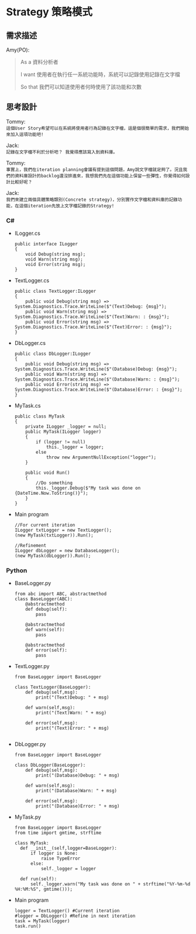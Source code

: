 # Strategy 策略模式

## 需求描述

Amy(PO):
> As a 資料分析者
>
> I want 使用者在執行任一系統功能時，系統可以記錄使用記錄在文字檔
>
> So that 我們可以知道使用者何時使用了該功能和次數

## 思考設計

Tommy:<br> 
`這個User Story希望可以在系統將使用者行為記錄在文字檔，這是個很簡單的需求，我們開始來加入這項功能吧!`

Jack: <br>
`記錄在文字檔不利於分析吧？ 我覺得應該寫入到資料庫。`

Tommy: <br>
`事實上，我們在iteration planning會議有提到這個問題，Amy說文字檔就足夠了。況且我們的資料庫設計的backlog還沒排進來，我想我們先在這個功能上保留一些彈性，你覺得如何設計比較好呢？`

Jack:<br>
`我們來建立兩個具體策略類別(Concrete strategy)，分別實作文字檔和資料庫的記錄功能，在這個iteration先放上文字檔記錄的Strategy!`




### C#

* ILogger.cs

  ```
  public interface ILogger
  {
      void Debug(string msg);
      void Warn(string msg);
      void Error(string msg);
  }
  ```

* TextLogger.cs

  ```
  public class TextLogger:ILogger
  {
      public void Debug(string msg) => System.Diagnostics.Trace.WriteLine($"(Text)Debug: {msg}");
      public void Warn(string msg) => System.Diagnostics.Trace.WriteLine($"(Text)Warn: : {msg}");
      public void Error(string msg) => System.Diagnostics.Trace.WriteLine($"(Text)Error: : {msg}");
  }
  ```

* DbLogger.cs

  ```
  public class DbLogger:ILogger
  {
      public void Debug(string msg) => System.Diagnostics.Trace.WriteLine($"(Database)Debug: {msg}");
      public void Warn(string msg) => System.Diagnostics.Trace.WriteLine($"(Database)Warn: : {msg}");
      public void Error(string msg) => System.Diagnostics.Trace.WriteLine($"(Database)Error: : {msg}");
  }
  ```

* MyTask.cs

  ```
  public class MyTask
  {
      private ILogger _logger = null;
      public MyTask(ILogger logger)
      {
          if (logger != null)
              this._logger = logger;
          else
              throw new ArgumentNullException("logger");
      }

      public void Run()
      {
          //Do something
          this._logger.Debug($"My task was done on {DateTime.Now.ToString()}");
      }
  }
  ```


* Main program

  ```
  //For current iteration
  ILogger txtLogger = new TextLogger();
  (new MyTask(txtLogger)).Run();
  
  //Refinement
  ILogger dbLogger = new DatabaseLogger();
  (new MyTask(dbLogger)).Run();
  ```



### Python

* BaseLogger.py

  ```
  from abc import ABC, abstractmethod
  class BaseLogger(ABC):
      @abstractmethod
      def debug(self):
          pass

      @abstractmethod
      def warn(self):
          pass

      @abstractmethod
      def error(self):
          pass
  ```

* TextLogger.py

  ```
  from BaseLogger import BaseLogger

  class TextLogger(BaseLogger):
      def debug(self,msg):
          print("(Text)Debug: " + msg)

      def warn(self,msg):
          print("(Text)Warn: " + msg)

      def error(self,msg):
          print("(Text)Error: " + msg)
          
  ```

* DbLogger.py

  ```
  from BaseLogger import BaseLogger

  class DbLogger(BaseLogger):
      def debug(self,msg):
          print("(Database)Debug: " + msg)

      def warn(self,msg):
          print("(Database)Warn: " + msg)

      def error(self,msg):
          print("(Database)Error: " + msg)
  ```  

* MyTask.py

  ```
  from BaseLogger import BaseLogger
  from time import gmtime, strftime

  class MyTask:
    def __init__(self,logger=BaseLogger):
        if logger is None:
            raise TypeError
        else:     
            self._logger = logger

    def run(self):
        self._logger.warn("My task was done on " + strftime("%Y-%m-%d %H:%M:%S", gmtime()));

  ```

* Main program

  ```
  logger = TextLogger() #Current iteration
  #logger = DbLogger() #Refine in next iteration
  task = MyTask(logger)
  task.run()
  ```